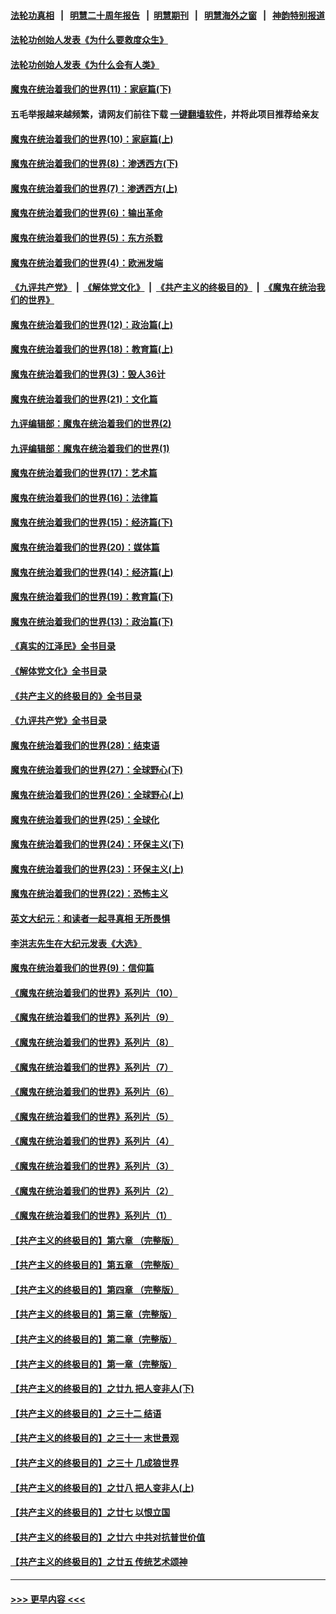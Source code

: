 #### [法轮功真相](https://github.com/gfw-breaker/truth/blob/master/README.md?t=0) &nbsp;&nbsp;|&nbsp;&nbsp; [明慧二十周年报告](https://github.com/gfw-breaker/mh-reports/blob/master/README.md?t=0) &nbsp;&nbsp;|&nbsp;&nbsp;[明慧期刊](https://github.com/gfw-breaker/mh-qikan) &nbsp;&nbsp;|&nbsp;&nbsp; [明慧海外之窗](https://github.com/gfw-breaker/mh-news/blob/master/README.md?t=0) &nbsp;&nbsp;|&nbsp;&nbsp; [神韵特别报道](https://github.com/gfw-breaker/mh-news/blob/master/shenyun.md?t=0)
#### [法轮功创始人发表《为什么要救度众生》](../pages/nsc422/n13975246.md?t=07031543) 
#### [法轮功创始人发表《为什么会有人类》](../pages/nsc422/n13912117.md?t=07031543) 
#### [魔鬼在统治着我们的世界(11)：家庭篇(下)](../pages/nsc422/n10440961.md?t=07031543) 
#### 五毛举报越来越频繁，请网友们前往下载 [一键翻墙软件](https://github.com/gfw-breaker/ssr-accounts)，并将此项目推荐给亲友
#### [魔鬼在统治着我们的世界(10)：家庭篇(上)](../pages/nsc422/n10435448.md?t=07031543) 
#### [魔鬼在统治着我们的世界(8)：渗透西方(下)](../pages/nsc422/n10429603.md?t=07031543) 
#### [魔鬼在统治着我们的世界(7)：渗透西方(上)](../pages/nsc422/n10426013.md?t=07031543) 
#### [魔鬼在统治着我们的世界(6)：输出革命](../pages/nsc422/n10421536.md?t=07031543) 
#### [魔鬼在统治着我们的世界(5)：东方杀戮](../pages/nsc422/n10417707.md?t=07031543) 
#### [魔鬼在统治着我们的世界(4)：欧洲发端](../pages/nsc422/n10414890.md?t=07031543) 
#### [《九评共产党》](https://github.com/begood0513/9ping.md/blob/master/README.md) &nbsp;|&nbsp; [《解体党文化》](../../../../jtdwh.md/blob/master/README.md)  &nbsp;|&nbsp; [《共产主义的终极目的》](../../../../gczydzjmd.md/blob/master/README.md) &nbsp;|&nbsp; [《魔鬼在统治我们的世界》](../../../../mgztzwmdsj.md/blob/master/README.md) 
#### [魔鬼在统治着我们的世界(12)：政治篇(上)](../pages/nsc422/n10444576.md?t=07031543) 
#### [魔鬼在统治着我们的世界(18)：教育篇(上)](../pages/nsc422/n10526970.md?t=07031543) 
#### [魔鬼在统治着我们的世界(3)：毁人36计](../pages/nsc422/n10411583.md?t=07031543) 
#### [魔鬼在统治着我们的世界(21)：文化篇](../pages/nsc422/n10597706.md?t=07031543) 
#### [九评编辑部：魔鬼在统治着我们的世界(2)](../pages/nsc422/n10410036.md?t=07031543) 
#### [九评编辑部：魔鬼在统治着我们的世界(1)](../pages/nsc422/n10406825.md?t=07031543) 
#### [魔鬼在统治着我们的世界(17)：艺术篇](../pages/nsc422/n10499093.md?t=07031543) 
#### [魔鬼在统治着我们的世界(16)：法律篇](../pages/nsc422/n10485969.md?t=07031543) 
#### [魔鬼在统治着我们的世界(15)：经济篇(下)](../pages/nsc422/n10469975.md?t=07031543) 
#### [魔鬼在统治着我们的世界(20)：媒体篇](../pages/nsc422/n10586579.md?t=07031543) 
#### [魔鬼在统治着我们的世界(14)：经济篇(上)](../pages/nsc422/n10457370.md?t=07031543) 
#### [魔鬼在统治着我们的世界(19)：教育篇(下)](../pages/nsc422/n10564808.md?t=07031543) 
#### [魔鬼在统治着我们的世界(13)：政治篇(下)](../pages/nsc422/n10448270.md?t=07031543) 
#### [《真实的江泽民》全书目录](../pages/nsc422/n13721399.md?t=07031543) 
#### [《解体党文化》全书目录](../pages/nsc422/n13721157.md?t=07031543) 
#### [《共产主义的终极目的》全书目录](../pages/nsc422/n13721048.md?t=07031543) 
#### [《九评共产党》全书目录](../pages/nsc422/n13708085.md?t=07031543) 
#### [魔鬼在统治着我们的世界(28)：结束语](../pages/nsc422/n10936246.md?t=07031543) 
#### [魔鬼在统治着我们的世界(27)：全球野心(下)](../pages/nsc422/n10928319.md?t=07031543) 
#### [魔鬼在统治着我们的世界(26)：全球野心(上)](../pages/nsc422/n10900318.md?t=07031543) 
#### [魔鬼在统治着我们的世界(25)：全球化](../pages/nsc422/n10788205.md?t=07031543) 
#### [魔鬼在统治着我们的世界(24)：环保主义(下)](../pages/nsc422/n10695307.md?t=07031543) 
#### [魔鬼在统治着我们的世界(23)：环保主义(上)](../pages/nsc422/n10688613.md?t=07031543) 
#### [魔鬼在统治着我们的世界(22)：恐怖主义](../pages/nsc422/n10614727.md?t=07031543) 
#### [英文大纪元：和读者一起寻真相 无所畏惧](../pages/nsc422/n12542027.md?t=07031543) 
#### [李洪志先生在大纪元发表《大选》](../pages/nsc422/n12534746.md?t=07031543) 
#### [魔鬼在统治着我们的世界(9)：信仰篇](../pages/nsc422/n10432159.md?t=07031543) 
#### [《魔鬼在统治着我们的世界》系列片（10）](../pages/nsc422/n12292670.md?t=07031543) 
#### [《魔鬼在统治着我们的世界》系列片（9）](../pages/nsc422/n12290859.md?t=07031543) 
#### [《魔鬼在统治着我们的世界》系列片（8）](../pages/nsc422/n12287445.md?t=07031543) 
#### [《魔鬼在统治着我们的世界》系列片（7）](../pages/nsc422/n12283425.md?t=07031543) 
#### [《魔鬼在统治着我们的世界》系列片（6）](../pages/nsc422/n12282314.md?t=07031543) 
#### [《魔鬼在统治着我们的世界》系列片（5）](../pages/nsc422/n12281419.md?t=07031543) 
#### [《魔鬼在统治着我们的世界》系列片（4）](../pages/nsc422/n12274024.md?t=07031543) 
#### [《魔鬼在统治着我们的世界》系列片（3）](../pages/nsc422/n12271322.md?t=07031543) 
#### [《魔鬼在统治着我们的世界》系列片（2）](../pages/nsc422/n12269049.md?t=07031543) 
#### [《魔鬼在统治着我们的世界》系列片（1）](../pages/nsc422/n12267575.md?t=07031543) 
#### [【共产主义的终极目的】第六章 （完整版）](../pages/nsc422/n11428913.md?t=07031543) 
#### [【共产主义的终极目的】第五章 （完整版）](../pages/nsc422/n11428912.md?t=07031543) 
#### [【共产主义的终极目的】第四章 （完整版）](../pages/nsc422/n11428907.md?t=07031543) 
#### [【共产主义的终极目的】第三章（完整版）](../pages/nsc422/n11428848.md?t=07031543) 
#### [【共产主义的终极目的】第二章（完整版）](../pages/nsc422/n11428831.md?t=07031543) 
#### [【共产主义的终极目的】第一章（完整版）](../pages/nsc422/n11417651.md?t=07031543) 
#### [【共产主义的终极目的】之廿九 把人变非人(下)](../pages/nsc422/n11344140.md?t=07031543) 
#### [【共产主义的终极目的】之三十二 结语](../pages/nsc422/n11360535.md?t=07031543) 
#### [【共产主义的终极目的】之三十一 末世景观](../pages/nsc422/n11351129.md?t=07031543) 
#### [【共产主义的终极目的】之三十 几成狼世界](../pages/nsc422/n11348280.md?t=07031543) 
#### [【共产主义的终极目的】之廿八 把人变非人(上)](../pages/nsc422/n11340492.md?t=07031543) 
#### [【共产主义的终极目的】之廿七 以恨立国](../pages/nsc422/n11336944.md?t=07031543) 
#### [【共产主义的终极目的】之廿六 中共对抗普世价值](../pages/nsc422/n11324785.md?t=07031543) 
#### [【共产主义的终极目的】之廿五 传统艺术颂神](../pages/nsc422/n11296396.md?t=07031543) 

----
#### [ >>> 更早内容 <<< ](../indexes/nsc422-earlier.md)
